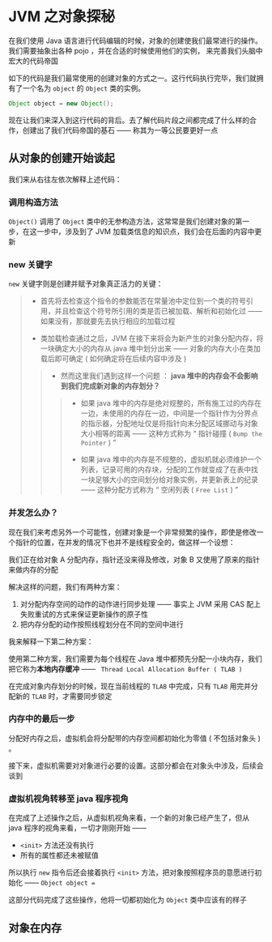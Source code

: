 # JVM 之对象探秘



在我们使用 Java 语言进行代码编辑的时候，对象的创建使我们最常进行的操作。我们需要抽象出各种 pojo ，并在合适的时候使用他们的实例， 来完善我们头脑中宏大的代码帝国

如下的代码是我们最常使用的创建对象的方式之一。这行代码执行完毕，我们就拥有了一个名为 `object` 的 `Object` 类的实例。

```java
Object object = new Object();
```

现在让我们来深入到这行代码的背后。去了解代码片段之间都完成了什么样的合作，创建出了我们代码帝国的基石 —— 称其为一等公民要更好一点

## 从对象的创建开始谈起

我们来从右往左依次解释上述代码：

### 调用构造方法
`Object()` 调用了 `Object` 类中的无参构造方法，这常常是我们创建对象的第一步，在这一步中，涉及到了 JVM 加载类信息的知识点，我们会在后面的内容中更新

### new 关键字
`new` 关键字则是创建并赋予对象真正活力的关键：

>- 首先将去检查这个指令的参数能否在常量池中定位到一个类的符号引用，并且检查这个符号所引用的类是否已被加载、解析和初始化过 —— 如果没有，那就要先去执行相应的加载过程
>
>- 类加载检查通过之后，JVM 在接下来将会为新产生的对象分配内存，将一块确定大小的内存从 java 堆中划分出来 —— 对象的内存大小在类加载后即可确定 ( 如何确定将在后续内容中涉及 )
>>    
>>    - 然而这里我们遇到这样一个问题 ： **java 堆中的内存会不会影响到我们完成新对象的内存划分？**
>>    
>>>  - 如果 java 堆中的内存是绝对规整的，所有施工过的内存在一边，未使用的内存在一边，中间是一个指针作为分界点的指示器，分配地址仅是将指针向未分配区域挪动与对象大小相等的距离 —— 这种方式称为 “ 指针碰撞 (  ` Bump the Pointer ` ) ” 
>>>    
>>>  - 如果 java 堆中的内存是不规整的，虚拟机就必须维护一个列表，记录可用的内存块，分配的工作就变成了在表中找一块足够大小的空间划分给对象实例，并更新表上的纪录 —— 这种分配方式称为 “ 空闲列表 ( ` Free List ` ) ”

### 并发怎么办？

现在我们来考虑另外一个可能性，创建对象是一个非常频繁的操作，即使是修改一个指针的位置，在并发的情况下也并不是线程安全的，做这样一个设想：

我们正在给对象 A 分配内存，指针还没来得及修改，对象 B 又使用了原来的指针来做内存的分配

解决这样的问题，我们有两种方案：

1. 对分配内存空间的动作的动作进行同步处理 —— 事实上 JVM 采用 CAS 配上失败重试的方式来保证更新操作的原子性
2. 把内存分配的动作按照线程划分在不同的空间中进行

我来解释一下第二种方案：

使用第二种方案，我们需要为每个线程在 Java 堆中都预先分配一小块内存，我们把它称为**本地内存缓冲** —— ` Thread Local Allocation Buffer ( TLAB )`

在完成对象内存划分的时候，现在当前线程的 `TLAB` 中完成，只有 ` TLAB `  用完并分配新的 ` TLAB ` 时，才需要同步锁定

### 内存中的最后一步

分配好内存之后，虚拟机会将分配带的内存空间都初始化为零值 ( 不包括对象头 ) 。

接下来，虚拟机需要对对象进行必要的设置。这部分都会在对象头中涉及，后续会谈到

### 虚拟机视角转移至 java 程序视角

在完成了上述操作之后，从虚拟机视角来看，一个新的对象已经产生了，但从 java 程序的视角来看，一切才刚刚开始 —— 

- `<init>` 方法还没有执行
- 所有的属性都还未被赋值 

所以执行 ` new ` 指令后还会接着执行 ` <init> ` 方法，把对象按照程序员的意愿进行初始化 —— ` Object object = `

这部分代码完成了这些操作，他将一切都初始化为 `Object` 类中应该有的样子
## 对象在内存